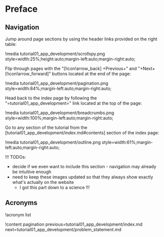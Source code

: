 # Preface

## Navigation

Jump around page sections by using the header links provided on the right table:

!media tutorial01_app_development/scrollspy.png
       style=width:25%;height:auto;margin-left:auto;margin-right:auto;

Flip through pages with the "[!icon!arrow_back] +Previous+" and "+Next+ [!icon!arrow_forward]" buttons located at the end of the page:

!media tutorial01_app_development/pagination.png
      style=width:84%;margin-left:auto;margin-right:auto;

Head back to the index page by following the "=tutorial01_app_development=" link located at the top of the page:

!media tutorial01_app_development/breadcrumbs.png
      style=width:100%;margin-left:auto;margin-right:auto;

Go to any section of the tutorial from the [tutorial01_app_development/index.md#contents] section of the index page:

!media tutorial01_app_development/outline.png
      style=width:61%;margin-left:auto;margin-right:auto;

!!!
TODOs:
- decide if we even want to include this section - navigation may already be intuitive enough
- need to keep these images updated so that they always show exactly what's actually on the website
  - I got this part down to a science
!!!

## Acronyms

!acronym list

!content pagination previous=tutorial01_app_development/index.md
                    next=tutorial01_app_development/problem_statement.md

